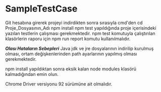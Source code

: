 # SampleTestCase

Git hesabına girerek projeyi indirdikten sonra sırasıyla cmd'den 
cd Proje_Dosyasının_Adı
npm install 
npm test 
yapıldığında proje içerisindeki yazılan testlerin çalışması gerekmektedir.
npm test komutuyla çalıştırılan klasörlerin raporu için npm run report komutu kullanılmalıdır.



*********Olası Hataların Sebepleri*********
Java jdk ve jre dosyalarının indirilip kurulmuş olması, ortam değişkenlerinden path ayarlarının yapılmış olması gerekmektedir.

npm install yapıldıktan sonra eksik kalan node modules klasörü kalmadığından emin olun.

Chrome Driver versiyonu 92 sürümüne ait olmalıdır.

